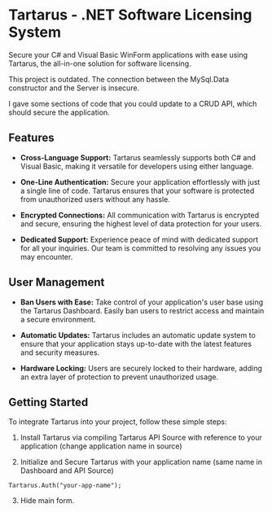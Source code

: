 # Tartarus - .NET Software Licensing System

Secure your C# and Visual Basic WinForm applications with ease using Tartarus, the all-in-one solution for software licensing.

This project is outdated. The connection between the MySql.Data constructor and the Server is insecure. 

I gave some sections of code that you could update to a CRUD API, which should secure the application. 

## Features

- **Cross-Language Support:** Tartarus seamlessly supports both C# and Visual Basic, making it versatile for developers using either language.

- **One-Line Authentication:** Secure your application effortlessly with just a single line of code. Tartarus ensures that your software is protected from unauthorized users without any hassle.

- **Encrypted Connections:** All communication with Tartarus is encrypted and secure, ensuring the highest level of data protection for your users.

- **Dedicated Support:** Experience peace of mind with dedicated support for all your inquiries. Our team is committed to resolving any issues you may encounter.

## User Management

- **Ban Users with Ease:** Take control of your application's user base using the Tartarus Dashboard. Easily ban users to restrict access and maintain a secure environment.

- **Automatic Updates:** Tartarus includes an automatic update system to ensure that your application stays up-to-date with the latest features and security measures.

- **Hardware Locking:** Users are securely locked to their hardware, adding an extra layer of protection to prevent unauthorized usage.

## Getting Started

To integrate Tartarus into your project, follow these simple steps:

1. Install Tartarus via compiling Tartarus API Source with reference to your application (change application name in source)

2. Initialize and Secure Tartarus with your application name (same name in Dashboard and API Source)
   
``Tartarus.Auth("your-app-name");``

3. Hide main form.
